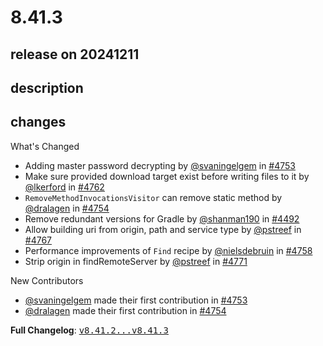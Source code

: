 # 8.41.3

## release on 20241211

## description

## changes

What's Changed

* Adding master password decrypting by <a class="user-mention notranslate" data-hovercard-type="user" data-hovercard-url="/users/svaningelgem/hovercard" data-octo-click="hovercard-link-click" data-octo-dimensions="link_type:self" href="https://github.com/svaningelgem">@svaningelgem</a> in <a class="issue-link js-issue-link" data-error-text="Failed to load title" data-id="2722560194" data-permission-text="Title is private" data-url="https://github.com/openrewrite/rewrite/issues/4753" data-hovercard-type="pull_request" data-hovercard-url="/openrewrite/rewrite/pull/4753/hovercard" href="https://github.com/openrewrite/rewrite/pull/4753">#4753</a>
* Make sure provided download target exist before writing files to it by <a class="user-mention notranslate" data-hovercard-type="user" data-hovercard-url="/users/lkerford/hovercard" data-octo-click="hovercard-link-click" data-octo-dimensions="link_type:self" href="https://github.com/lkerford">@lkerford</a> in <a class="issue-link js-issue-link" data-error-text="Failed to load title" data-id="2728062877" data-permission-text="Title is private" data-url="https://github.com/openrewrite/rewrite/issues/4762" data-hovercard-type="pull_request" data-hovercard-url="/openrewrite/rewrite/pull/4762/hovercard" href="https://github.com/openrewrite/rewrite/pull/4762">#4762</a>
* <code>RemoveMethodInvocationsVisitor</code> can remove static method by <a class="user-mention notranslate" data-hovercard-type="user" data-hovercard-url="/users/dralagen/hovercard" data-octo-click="hovercard-link-click" data-octo-dimensions="link_type:self" href="https://github.com/dralagen">@dralagen</a> in <a class="issue-link js-issue-link" data-error-text="Failed to load title" data-id="2723270223" data-permission-text="Title is private" data-url="https://github.com/openrewrite/rewrite/issues/4754" data-hovercard-type="pull_request" data-hovercard-url="/openrewrite/rewrite/pull/4754/hovercard" href="https://github.com/openrewrite/rewrite/pull/4754">#4754</a>
* Remove redundant versions for Gradle by <a class="user-mention notranslate" data-hovercard-type="user" data-hovercard-url="/users/shanman190/hovercard" data-octo-click="hovercard-link-click" data-octo-dimensions="link_type:self" href="https://github.com/shanman190">@shanman190</a> in <a class="issue-link js-issue-link" data-error-text="Failed to load title" data-id="2525961772" data-permission-text="Title is private" data-url="https://github.com/openrewrite/rewrite/issues/4492" data-hovercard-type="pull_request" data-hovercard-url="/openrewrite/rewrite/pull/4492/hovercard" href="https://github.com/openrewrite/rewrite/pull/4492">#4492</a>
* Allow building uri from origin, path and service type by <a class="user-mention notranslate" data-hovercard-type="user" data-hovercard-url="/users/pstreef/hovercard" data-octo-click="hovercard-link-click" data-octo-dimensions="link_type:self" href="https://github.com/pstreef">@pstreef</a> in <a class="issue-link js-issue-link" data-error-text="Failed to load title" data-id="2730607441" data-permission-text="Title is private" data-url="https://github.com/openrewrite/rewrite/issues/4767" data-hovercard-type="pull_request" data-hovercard-url="/openrewrite/rewrite/pull/4767/hovercard" href="https://github.com/openrewrite/rewrite/pull/4767">#4767</a>
* Performance improvements of <code>Find</code> recipe by <a class="user-mention notranslate" data-hovercard-type="user" data-hovercard-url="/users/nielsdebruin/hovercard" data-octo-click="hovercard-link-click" data-octo-dimensions="link_type:self" href="https://github.com/nielsdebruin">@nielsdebruin</a> in <a class="issue-link js-issue-link" data-error-text="Failed to load title" data-id="2727277242" data-permission-text="Title is private" data-url="https://github.com/openrewrite/rewrite/issues/4758" data-hovercard-type="pull_request" data-hovercard-url="/openrewrite/rewrite/pull/4758/hovercard" href="https://github.com/openrewrite/rewrite/pull/4758">#4758</a>
* Strip origin in findRemoteServer by <a class="user-mention notranslate" data-hovercard-type="user" data-hovercard-url="/users/pstreef/hovercard" data-octo-click="hovercard-link-click" data-octo-dimensions="link_type:self" href="https://github.com/pstreef">@pstreef</a> in <a class="issue-link js-issue-link" data-error-text="Failed to load title" data-id="2732413406" data-permission-text="Title is private" data-url="https://github.com/openrewrite/rewrite/issues/4771" data-hovercard-type="pull_request" data-hovercard-url="/openrewrite/rewrite/pull/4771/hovercard" href="https://github.com/openrewrite/rewrite/pull/4771">#4771</a>

New Contributors

* <a class="user-mention notranslate" data-hovercard-type="user" data-hovercard-url="/users/svaningelgem/hovercard" data-octo-click="hovercard-link-click" data-octo-dimensions="link_type:self" href="https://github.com/svaningelgem">@svaningelgem</a> made their first contribution in <a class="issue-link js-issue-link" data-error-text="Failed to load title" data-id="2722560194" data-permission-text="Title is private" data-url="https://github.com/openrewrite/rewrite/issues/4753" data-hovercard-type="pull_request" data-hovercard-url="/openrewrite/rewrite/pull/4753/hovercard" href="https://github.com/openrewrite/rewrite/pull/4753">#4753</a>
* <a class="user-mention notranslate" data-hovercard-type="user" data-hovercard-url="/users/dralagen/hovercard" data-octo-click="hovercard-link-click" data-octo-dimensions="link_type:self" href="https://github.com/dralagen">@dralagen</a> made their first contribution in <a class="issue-link js-issue-link" data-error-text="Failed to load title" data-id="2723270223" data-permission-text="Title is private" data-url="https://github.com/openrewrite/rewrite/issues/4754" data-hovercard-type="pull_request" data-hovercard-url="/openrewrite/rewrite/pull/4754/hovercard" href="https://github.com/openrewrite/rewrite/pull/4754">#4754</a>

<strong>Full Changelog</strong>: <a class="commit-link" href="https://github.com/openrewrite/rewrite/compare/v8.41.2...v8.41.3"><tt>v8.41.2...v8.41.3</tt></a>

